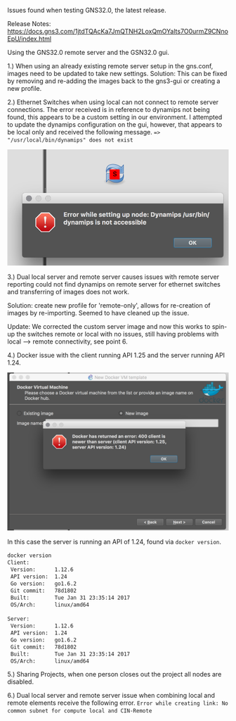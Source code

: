 Issues found when testing GNS32.0, the latest release.

Release Notes: https://docs.gns3.com/1jtdTQAcKa7JmQTNH2LoxQmOYalts7O0urmZ9CNnoEpU/index.html

Using the GNS32.0 remote server and the GSN32.0 gui.

1.) When using an already existing remote server setup in the gns.conf, images need to be updated to take new settings.
Solution: This can be fixed by removing and re-adding the images back to the gns3-gui or creating a new profile.
    
2.) Ethernet Switches when using local can not connect to remote server connections.
The error received is in reference to dynamips not being found, this appears to be a custom setting in our environment. I attempted to update the dynamips configuration on the gui, however, that appears to be local only and received the following message. `=> "/usr/local/bin/dynamips" does not exist`

![Dynamips Error](https://raw.githubusercontent.com/heathdbrown/heathdbrown.github.io/master/img/GNS32.0-DynamipsError.png)

3.) Dual local server and remote server causes issues with remote server reporting could not find dynamips on remote server for ethernet switches and transferring of images does not work.

Solution: create new profile for 'remote-only', allows for re-creation of images by re-importing. Seemed to have cleaned up the issue.

Update: We corrected the custom server image and now this works to spin-up the switches remote or local with no issues, still having problems with local --> remote connectivity, see point 6.

4.) Docker issue with the client running API 1.25 and the server running API 1.24.

![Docker Error](https://raw.githubusercontent.com/heathdbrown/heathdbrown.github.io/master/img/GNS32.0-DockerError.png)

In this case the server is running an API of 1.24, found via `docker version`.

```
docker version
Client:
 Version:      1.12.6
 API version:  1.24
 Go version:   go1.6.2
 Git commit:   78d1802
 Built:        Tue Jan 31 23:35:14 2017
 OS/Arch:      linux/amd64

Server:
 Version:      1.12.6
 API version:  1.24
 Go version:   go1.6.2
 Git commit:   78d1802
 Built:        Tue Jan 31 23:35:14 2017
 OS/Arch:      linux/amd64
```
5.) Sharing Projects, when one person closes out the project all nodes are disabled.

6.) Dual local server and remote server issue when combining local and remote elements receive the following error.
`Error while creating link: No common subnet for compute local and CIN-Remote`
